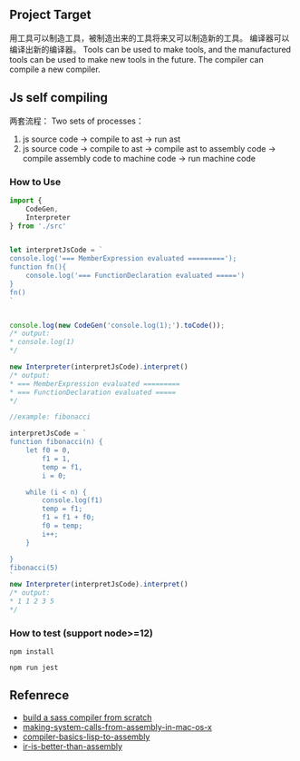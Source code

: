 ## Project Target

用工具可以制造工具，被制造出来的工具将来又可以制造新的工具。
编译器可以编译出新的编译器。
Tools can be used to make tools, and the manufactured tools can be used to make new tools in the future.
The compiler can compile a new compiler.
## Js self compiling

两套流程：
Two sets of processes：

1. js source code -> compile to ast -> run ast
2. js source code -> compile to ast -> compile ast to assembly code -> compile assembly code to machine code -> run machine code

### How to Use

```ts
import { 
    CodeGen,
    Interpreter 
} from './src'


let interpretJsCode = `
console.log('=== MemberExpression evaluated =========');
function fn(){
    console.log('=== FunctionDeclaration evaluated =====')
}
fn()
`


console.log(new CodeGen('console.log(1);').toCode());
/* output: 
* console.log(1)
*/

new Interpreter(interpretJsCode).interpret()
/* output:
* === MemberExpression evaluated =========
* === FunctionDeclaration evaluated =====
*/

//example: fibonacci

interpretJsCode = `
function fibonacci(n) {
    let f0 = 0,
        f1 = 1,
        temp = f1,
        i = 0;

    while (i < n) {
        console.log(f1)
        temp = f1;
        f1 = f1 + f0;
        f0 = temp;
        i++;
    }

}
fibonacci(5)
`
new Interpreter(interpretJsCode).interpret()
/* output:
* 1 1 2 3 5
*/
```

### How to test (support node>=12)
```
npm install
```

```
npm run jest
```
## Refenrece

* [build a sass compiler from scratch](https://github.com/wizardpisces/tiny-sass-compiler)
* [making-system-calls-from-assembly-in-mac-os-x](https://filippo.io/making-system-calls-from-assembly-in-mac-os-x/)
* [compiler-basics-lisp-to-assembly](https://notes.eatonphil.com/compiler-basics-lisp-to-assembly.html)
* [ir-is-better-than-assembly](https://idea.popcount.org/2013-07-24-ir-is-better-than-assembly/)
